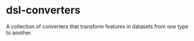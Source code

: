 # dsl-converters
A collection of converters that transform features in datasets from one type to another. 
